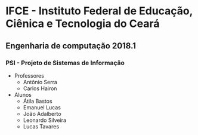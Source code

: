 # IFCE - Instituto Federal de Educação, Ciênica e Tecnologia do Ceará

## Engenharia de computação 2018.1

### PSI - Projeto de Sistemas de Informação

- Professores
  - Antônio Serra
  - Carlos Hairon
- Alunos
  - Átila Bastos
  - Emanuel Lucas
  - João Adalberto
  - Leonardo Silveira
  - Lucas Tavares
